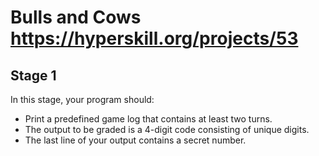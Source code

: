# Bulls and Cows https://hyperskill.org/projects/53

## Stage 1
In this stage, your program should:

* Print a predefined game log that contains at least two turns.
* The output to be graded is a 4-digit code consisting of unique digits.
* The last line of your output contains a secret number.
